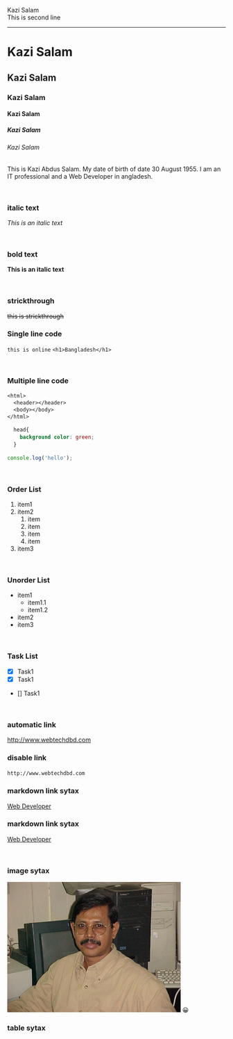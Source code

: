 <!--markdown tutorial-->

Kazi Salam <br/> This is second line

---

# Kazi Salam

## Kazi Salam

### Kazi Salam

#### Kazi Salam

##### Kazi Salam

###### Kazi Salam

<p>This is Kazi Abdus Salam. My date of birth of date 30 August 1955. I am an IT professional and a Web Developer in angladesh.</p>

<br/>

### italic text

_This is an italic text_

<br/>

### bold text

**This is an italic text**

<br/>

### strickthrough

~~this is strickthrough~~

### Single line code

`this is online` `<h1>Bangladesh</h1>`

<br/>

### Multiple line code

```
<html>
  <header></header>
  <body></body>
</html>
```

```css
  head{
    background color: green;
  }
```

```javascript
console.log('hello');
```

<br/>

### Order List

1. item1
1. item2
   1. item
   1. item
   1. item
   1. item
1. item3

<br/>

### Unorder List

- item1
  - item1.1
  - item1.2
- item2
- item3

<br/>

### Task List

- [x] Task1
- [x] Task1
- [] Task1

<br/>

### automatic link

http://www.webtechdbd.com

### disable link

`http://www.webtechdbd.com`

### markdown link sytax

[Web Developer](http://www.webtechdbd.com)

### markdown link sytax

[Web Developer][websitelink]

<br/>

### image sytax

<!-- ![profile](./images/salam1.jpg) -->
<img src="./images/salam1.jpg" width="400" title="profile image"/>
😀

<br/>

### table sytax

<!-- all link is here -->

[websitelink]: http://www.webtechdbd.com
